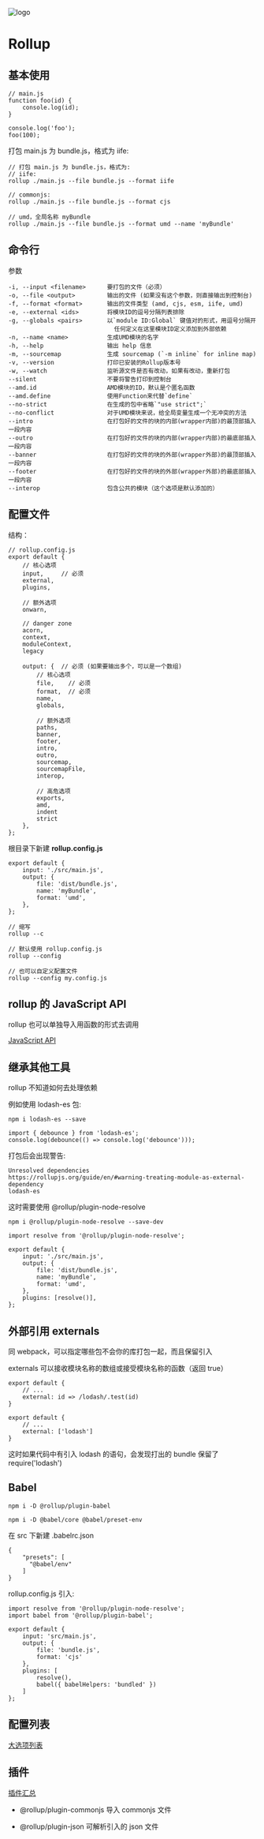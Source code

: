 ![logo](../../shared/static/imgs/logo-kealm.png)

# Rollup

## 基本使用

```tsx
// main.js
function foo(id) {
    console.log(id);
}

console.log('foo');
foo(100);
```

打包 main.js 为 bundle.js，格式为 iife:

```tsx
// 打包 main.js 为 bundle.js，格式为:
// iife:
rollup ./main.js --file bundle.js --format iife

// commonjs:
rollup ./main.js --file bundle.js --format cjs

// umd，全局名称 myBundle
rollup ./main.js --file bundle.js --format umd --name 'myBundle'
```

## 命令行

参数

```tsx
-i, --input <filename>      要打包的文件（必须）
-o, --file <output>         输出的文件 (如果没有这个参数，则直接输出到控制台)
-f, --format <format>       输出的文件类型 (amd, cjs, esm, iife, umd)
-e, --external <ids>        将模块ID的逗号分隔列表排除
-g, --globals <pairs>       以`module ID:Global` 键值对的形式，用逗号分隔开 
                              任何定义在这里模块ID定义添加到外部依赖
-n, --name <name>           生成UMD模块的名字
-h, --help                  输出 help 信息
-m, --sourcemap             生成 sourcemap (`-m inline` for inline map)
-v, --version               打印已安装的Rollup版本号
-w, --watch                 监听源文件是否有改动，如果有改动，重新打包
--silent                    不要将警告打印到控制台
--amd.id                    AMD模块的ID，默认是个匿名函数
--amd.define                使用Function来代替`define`
--no-strict                 在生成的包中省略`"use strict";`
--no-conflict               对于UMD模块来说，给全局变量生成一个无冲突的方法
--intro                     在打包好的文件的块的内部(wrapper内部)的最顶部插入一段内容
--outro                     在打包好的文件的块的内部(wrapper内部)的最底部插入一段内容
--banner                    在打包好的文件的块的外部(wrapper外部)的最顶部插入一段内容
--footer                    在打包好的文件的块的外部(wrapper外部)的最底部插入一段内容
--interop                   包含公共的模块（这个选项是默认添加的）
```

## 配置文件

结构：

```tsx
// rollup.config.js
export default {
    // 核心选项
    input,     // 必须
    external,
    plugins,

    // 额外选项
    onwarn,

    // danger zone
    acorn,
    context,
    moduleContext,
    legacy

    output: {  // 必须 (如果要输出多个，可以是一个数组)
        // 核心选项
        file,    // 必须
        format,  // 必须
        name,
        globals,

        // 额外选项
        paths,
        banner,
        footer,
        intro,
        outro,
        sourcemap,
        sourcemapFile,
        interop,

        // 高危选项
        exports,
        amd,
        indent
        strict
    },
};
```

根目录下新建 **rollup.config.js**

```tsx
export default {
    input: './src/main.js',
    output: {
        file: 'dist/bundle.js',
        name: 'myBundle',
        format: 'umd',
    },
};
```

```tsx
// 缩写
rollup --c

// 默认使用 rollup.config.js
rollup --config

// 也可以自定义配置文件
rollup --config my.config.js
```

## rollup 的 JavaScript API

rollup 也可以单独导入用函数的形式去调用

[JavaScript API](https://www.rollupjs.com/guide/javascript-api)

## 继承其他工具

rollup 不知道如何去处理依赖

例如使用 lodash-es 包:

```tsx
npm i lodash-es --save
```

```tsx
import { debounce } from 'lodash-es';
console.log(debounce(() => console.log('debounce')));
```

打包后会出现警告:

```tsx
Unresolved dependencies
https://rollupjs.org/guide/en/#warning-treating-module-as-external-dependency
lodash-es
```

这时需要使用 @rollup/plugin-node-resolve

```tsx
npm i @rollup/plugin-node-resolve --save-dev
```

```tsx
import resolve from '@rollup/plugin-node-resolve';

export default {
    input: './src/main.js',
    output: {
        file: 'dist/bundle.js',
        name: 'myBundle',
        format: 'umd',
    },
    plugins: [resolve()],
};
```

## 外部引用 externals

同 webpack，可以指定哪些包不会你的库打包一起，而且保留引入

externals 可以接收模块名称的数组或接受模块名称的函数（返回 true）

```tsx
export default {
    // ...
    external: id => /lodash/.test(id)
}
```

```tsx
export default {
    // ...
    external: ['lodash']
}
```

这时如果代码中有引入 lodash 的语句，会发现打出的 bundle 保留了 require('lodash')

## Babel

```tsx
npm i -D @rollup/plugin-babel

npm i -D @babel/core @babel/preset-env
```

在 src 下新建 .babelrc.json

```tsx
{
    "presets": [
      "@babel/env"
    ]
}
```

rollup.config.js 引入:

```tsx
import resolve from '@rollup/plugin-node-resolve';
import babel from '@rollup/plugin-babel';

export default {
    input: 'src/main.js',
    output: {
        file: 'bundle.js',
        format: 'cjs'
    },
    plugins: [
        resolve(),
        babel({ babelHelpers: 'bundled' })
    ]
};
```
## 配置列表

[大选项列表](https://www.rollupjs.com/guide/big-list-of-options)

## 插件

[插件汇总](https://github.com/rollup/awesome)

- @rollup/plugin-commonjs 导入 commonjs 文件

- @rollup/plugin-json 可解析引入的 json 文件